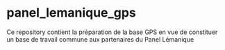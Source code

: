 # panel_lemanique_gps
Ce repository contient la préparation de la base GPS en vue de constituer un base de travail commune aux partenaires du Panel Lémanique
